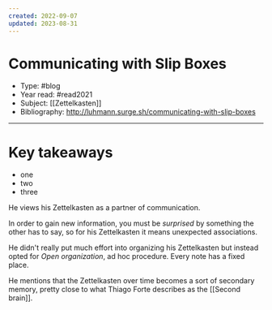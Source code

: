 ```yaml
---
created: 2022-09-07
updated: 2023-08-31
---
```

# Communicating with Slip Boxes
* Type: #blog
* Year read: #read2021
* Subject: [[Zettelkasten]]
* Bibliography: http://luhmann.surge.sh/communicating-with-slip-boxes
---

# Key takeaways
* one
* two
* three

He views his Zettelkasten as a partner of communication.

In order to gain new information, you must be *surprised* by something the other has to say, so for his Zettelkasten it means unexpected associations.

He didn't really put much effort into organizing his Zettelkasten but instead opted for *Open organization*, ad hoc procedure. Every note has a fixed place.

He mentions that the Zettelkasten over time becomes a sort of secondary memory, pretty close to what Thiago Forte describes as the [[Second brain]].